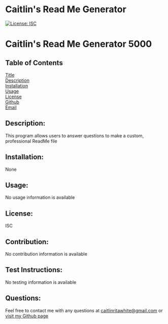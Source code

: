 
  # Caitlin's Read Me Generator   
 [![License: ISC](https://img.shields.io/badge/License-ISC-blue.svg)](https://opensource.org/licenses/ISC)
  # Caitlin's Read Me Generator 5000   

  ## Table of Contents
  [Title](#title)  
  [Description](#description)  
  [Installation](#installation)  
  [Usage](#usage)  
  [License](#license)  
  [Github](#questions)  
  [Email](#questions)  
  

  ## Description:   
   
   This program allows users to answer questions to make a custom, professional ReadMe file   


  ## Installation:   

  None
  
  ## Usage:   

  No usage information is available

  ## License:   

  ISC

  ## Contribution:   

  No contribution information is available

  ## Test Instructions:   

  No testing information is available


  ## Questions:
  Feel free to contact me with any questions at caitlinritawhite@gmail.com or [visit my Github page](https://github.com/caitlinritawhite)
